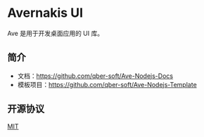 # Avernakis UI

Ave 是用于开发桌面应用的 UI 库。

## 简介

- 文档：https://github.com/qber-soft/Ave-Nodejs-Docs
- 模板项目：https://github.com/qber-soft/Ave-Nodejs-Template

## 开源协议

[MIT](./LICENSE)
